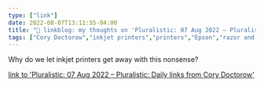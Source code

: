 ```yaml
---
type: ["link"]
date: 2022-08-07T13:11:55-04:00
title: "🔗 linkblog: my thoughts on 'Pluralistic: 07 Aug 2022 – Pluralistic: Daily links from Cory Doctorow'"
tags: ["Cory Doctorow","inkjet printers","printers","Epson","razor and blades"]
---
```

Why do we let inkjet printers get away with this nonsense?
 

[link to 'Pluralistic: 07 Aug 2022 – Pluralistic: Daily links from Cory Doctorow'](https://pluralistic.net/2022/08/07/inky-wretches/)
